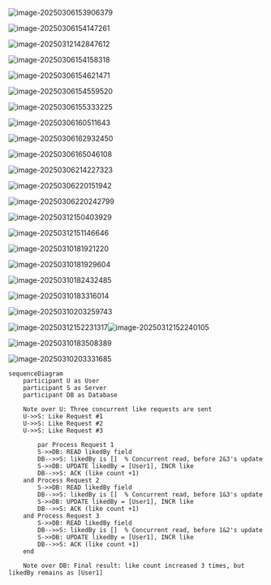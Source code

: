 ![image-20250306153906379](./ca.assets/image-20250306153906379.png)

![image-20250306154147261](./ca.assets/image-20250306154147261.png)

![image-20250312142847612](./ca.assets/image-20250312142847612.png)

![image-20250306154158318](./ca.assets/image-20250306154158318.png)

![image-20250306154621471](./ca.assets/image-20250306154621471.png)

![image-20250306154559520](./ca.assets/image-20250306154559520.png)

![image-20250306155333225](./ca.assets/image-20250306155333225.png)

![image-20250306160511643](./ca.assets/image-20250306160511643.png)

![image-20250306162932450](./ca.assets/image-20250306162932450.png) 





![image-20250306165046108](./ca.assets/image-20250306165046108.png)

![image-20250306214227323](./ca.assets/image-20250306214227323.png)

![image-20250306220151942](./ca.assets/image-20250306220151942.png)

![image-20250306220242799](./ca.assets/image-20250306220242799.png)

![image-20250312150403929](./ca.assets/image-20250312150403929.png)

![image-20250312151146646](./ca.assets/image-20250312151146646.png)

![image-20250310181921220](./ca.assets/image-20250310181921220.png)

![image-20250310181929604](./ca.assets/image-20250310181929604.png)





![image-20250310182432485](./ca.assets/image-20250310182432485.png)

![image-20250310183316014](./ca.assets/image-20250310183316014.png)

![image-20250310203259743](./ca.assets/image-20250310203259743.png)

![image-20250312152231317](./ca.assets/image-20250312152231317.png)![image-20250312152240105](./ca.assets/image-20250312152240105.png)

![image-20250310183508389](./ca.assets/image-20250310183508389.png)

![image-20250310203331685](./ca.assets/image-20250310203331685.png)

```mermaid
sequenceDiagram
    participant U as User
    participant S as Server
    participant DB as Database

    Note over U: Three concurrent like requests are sent
    U->>S: Like Request #1
    U->>S: Like Request #2
    U->>S: Like Request #3

		par Process Request 1
        S->>DB: READ likedBy field
        DB-->>S: likedBy is []  % Concurrent read, before 2&3's update
        S->>DB: UPDATE likedBy = [User1], INCR like
        DB-->>S: ACK (like count +1)
    and Process Request 2
        S->>DB: READ likedBy field
        DB-->>S: likedBy is []  % Concurrent read, before 1&3's update
        S->>DB: UPDATE likedBy = [User1], INCR like
        DB-->>S: ACK (like count +1)
    and Process Request 3
        S->>DB: READ likedBy field
        DB-->>S: likedBy is []  % Concurrent read, before 1&2's update
        S->>DB: UPDATE likedBy = [User1], INCR like
        DB-->>S: ACK (like count +1)
    end

    Note over DB: Final result: like count increased 3 times, but likedBy remains as [User1]
```


